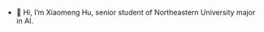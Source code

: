 - 👋 Hi, I’m Xiaomeng Hu, senior student of Northeastern University major in AI.
<!--- - 👀 I’m interested in ...--->
<!--- - 🌱 I’m currently learning ...--->
<!--- - 💞️ I’m looking to collaborate on ... --->
<!--- - 📫 I am actively seeking for engineer or research internship. Please drop me an email (hxm183083@gmail.com) if you have interest. --->

<!---
GregxmHu/GregxmHu is a ✨ special ✨ repository because its `README.md` (this file) appears on your GitHub profile.
You can click the Preview link to take a look at your changes.
--->
